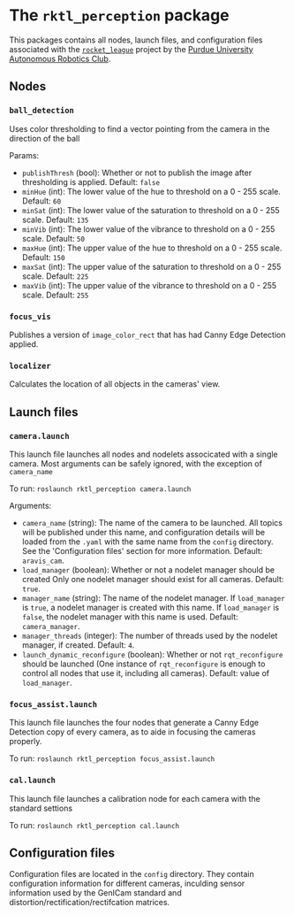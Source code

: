 # The `rktl_perception` package

This packages contains all nodes, launch files, and configuration files
associated with the
[`rocket_league`](https://github.com/purdue-arc/rocket_league/) project by
the [Purdue University Autonomous Robotics Club](https://www.purduearc.com/).

## Nodes
### `ball_detection`
Uses color thresholding to find a vector pointing from the camera in the direction of the ball

Params:
- `publishThresh` (bool): Whether or not to publish the image after thresholding is applied. Default: `false`
- `minHue` (int): The lower value of the hue to threshold on a 0 - 255 scale. Default: `60`
- `minSat` (int): The lower value of the saturation to threshold on a 0 - 255 scale. Default: `135`
- `minVib` (int): The lower value of the vibrance to threshold on a 0 - 255 scale. Default: `50`
- `maxHue` (int): The upper value of the hue to threshold on a 0 - 255 scale. Default: `150`
- `maxSat` (int): The upper value of the saturation to threshold on a 0 - 255 scale. Default: `225`
- `maxVib` (int): The upper value of the vibrance to threshold on a 0 - 255 scale. Default: `255`

### `focus_vis`
Publishes a version of `image_color_rect` that has had Canny Edge Detection applied.

### `localizer`
Calculates the location of all objects in the cameras' view.

## Launch files
### `camera.launch`
This launch file launches all nodes and nodelets associcated with a single
camera. Most arguments can be safely ignored, with the exception of
`camera_name`

To run: `roslaunch rktl_perception camera.launch`

Arguments:
- `camera_name` (string): The name of the camera to be launched. All topics
  will be published under this name, and configuration details will be loaded
  from the `.yaml` with the same name from the `config` directory. See the
  'Configuration files' section for more information. Default: `aravis_cam`.
- `load_manager` (boolean): Whether or not a nodelet manager should be created
  Only one nodelet manager should exist for all cameras. Default: `true`.
- `manager_name` (string): The name of the nodelet manager. If `load_manager` is
  `true`, a nodelet manager is created with this name. If `load_manager`
  is `false`, the nodelet manager with this name is used. Default:
  `camera_manager`.
- `manager_threads` (integer): The number of threads used by the nodelet
  manager, if created. Default: `4`.
- `launch_dynamic_reconfigure` (boolean): Whether or not `rqt_reconfigure`
  should be launched (One instance of `rqt_reconfigure` is enough to
  control all nodes that use it, including all cameras). Default: value of
  `load_manager`.

### `focus_assist.launch`
This launch file launches the four nodes that generate a Canny Edge Detection copy of every camera, as to aide in focusing the cameras properly.

To run: `roslaunch rktl_perception focus_assist.launch`

### `cal.launch`
This launch file launches a calibration node for each camera with the standard settions

To run: `roslaunch rktl_perception cal.launch`


## Configuration files
Configuration files are located in the `config` directory. They contain configuration information for different cameras, inculding sensor information used by the GenICam standard and distortion/rectification/rectifcation matrices.